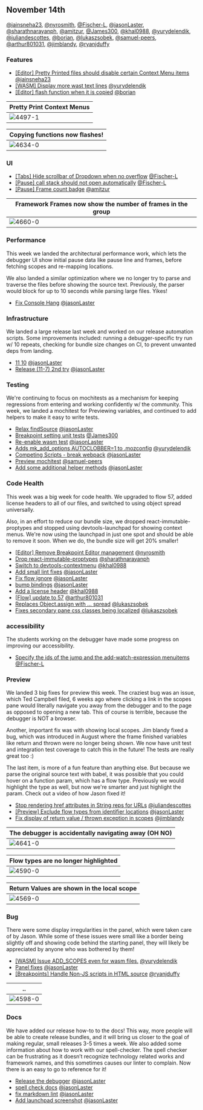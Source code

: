 ## November 14th


[@jainsneha23], [@nyrosmith], [@Fischer-L], [@jasonLaster], [@sharathnarayanph], [@amitzur], [@James300], [@khal0988], [@yurydelendik], [@juliandescottes], [@borian], [@lukaszsobek], [@samuel-peers], [@arthur801031], [@jimblandy], [@ryanjduffy]

### Features


+ [[Editor] Pretty Printed files should disable certain Context Menu items ][4497] [@jainsneha23]
+ [[WASM] Display more wast text lines][4648] [@yurydelendik]
+ [[Editor] flash function when it is copied][4634] [@borian]

| Pretty Print Context Menus |
|--|
| ![4497-1] |

| Copying functions now flashes! |
|--|
| ![4634-0] |



### UI


+ [[Tabs] Hide scrollbar of Dropdown when no overflow][4675] [@Fischer-L]
+ [[Pause] call stack should not open automatically][4672] [@Fischer-L]
+ [[Pause] Frame count badge][4660] [@amitzur]

| Framework Frames now show the number of frames in the group |
|--|
| ![4660-0] |


### Performance

This week we landed the architectural performance work, which lets the debugger UI show initial pause data like pause line and frames, before fetching scopes and re-mapping locations.

We also landed a similar optimization where we no longer try to parse and traverse the files before showing the source text. Previously, the parser would block for up to 10 seconds while parsing large files. Yikes!

+ [Fix Console Hang][4653] [@jasonLaster]


### Infrastructure

We landed a large release last week and worked on our release automation scripts. Some improvements included: running a debugger-specific try run w/ 10 repeats, checking for bundle size changes on CI, to prevent unwanted deps from landing.

+ [11 10][4671] [@jasonLaster]
+ [Release (11-7) 2nd try][4670] [@jasonLaster]

### Testing

We're continuing to focus on mochitests as a mechanism for keeping regressions from entering and working confidently w/ the community. This week, we landed a mochitest for Previewing variables, and continued to add helpers to make it easy to write tests.

+ [Relax findSource][4657] [@jasonLaster]
+ [Breakpoint setting unit tests][4655] [@James300]
+ [Re-enable wasm test][4644] [@jasonLaster]
+ [Adds mk_add_options AUTOCLOBBER=1 to .mozconfig][4622] [@yurydelendik]
+ [Competing Scripts - break webpack][4606] [@jasonLaster]
+ [Preview mochitest][4603] [@samuel-peers]
+ [Add some additional helper methods][4585] [@jasonLaster]

### Code Health

This week was a big week for code health. We upgraded to flow 57, added license headers to all of our files, and switched to using object spread universally.

Also, in an effort to reduce our bundle size, we dropped react-immutable-proptypes and stopped using devtools-launchpad for showing context menus. We're now using the launchpad in just one spot and should be able to remove it soon. When we do, the bundle size will get 20% smaller!

+ [[Editor] Remove Breakpoint Editor management][4677] [@nyrosmith]
+ [Drop react-immutable-proptypes][4667] [@sharathnarayanph]
+ [Switch to devtools-contextmenu][4650] [@khal0988]
+ [Add small lint fixes][4646] [@jasonLaster]
+ [Fix flow ignore][4628] [@jasonLaster]
+ [bump bindings][4625] [@jasonLaster]
+ [Add a license header][4601] [@khal0988]
+ [[Flow] update to 57][4591] [@arthur801031]
+ [Replaces Object.assign with ... spread][4574] [@lukaszsobek]
+ [Fixes secondary pane css classes being localized][4611] [@lukaszsobek]

### accessibility

The students working on the debugger have made some progress on improving our accessibility.

+ [Specify the ids of the jump and the add-watch-expression menuitems][4674] [@Fischer-L]

### Preview

We landed 3 big fixes for preview this week. The craziest bug was an issue, which Ted Campbell filed, 6 weeks ago where clicking a link in the scopes pane would literally navigate you away from the debugger and to the page as opposed to opening a new tab. This of course is terrible, because the debugger is NOT a browser.

Another, important fix was with showing local scopes. Jim blandy fixed a bug, which was introduced in August where the frame finished variables like return and thrown were no longer being shown. We now have unit test and integration test coverage to catch this in the future! The tests are really great too :)

The last item, is more of a fun feature than anything else. But because we parse the original source text with babel, it was possible that you could hover on a function param, which has a flow type. Previously we would highlight the type as well, but now we're smarter and just highlight the param. Check out a video of how Jason fixed it!

+ [Stop rendering href attributes in String reps for URLs][4641] [@juliandescottes]
+ [[Preview] Exclude flow types from identifier locations][4590] [@jasonLaster]
+ [Fix display of return value / thrown exception in scopes][4569] [@jimblandy]

| The debugger is accidentally navigating away (OH NO) |
|--|
| ![4641-0] |


| Flow types are no longer highlighted |
|--|
| ![4590-0] |


| Return Values are shown in the local scope |
|--|
| ![4569-0] |


### Bug

There were some display irregularities in the panel, which were taken care of by Jason. While some of these issues were small like a border being slightly off and showing code behind the starting panel, they will likely be appreciated by anyone who was bothered by them!

+ [[WASM] Issue ADD_SCOPES even for wasm files.][4637] [@yurydelendik]
+ [Panel fixes][4598] [@jasonLaster]
+ [[Breakpoints] Handle Non-JS scripts in HTML source][4684] [@ryanjduffy]

| .. |
|--|
| ![4598-0] |

### Docs

We have added our release how-to to the docs! This way, more people will be able to create release bundles, and it will bring us closer to the goal of making regular, small releases 3-5 times a week. We also added some information about how to work with our spell-checker. The spell checker can be frustrating as it doesn’t recognize technology related works and framework names, and this sometimes causes our linter to complain. Now there is an easy to go to reference for it!

+ [Release the debugger][4633] [@jasonLaster]
+ [spell check docs][4627] [@jasonLaster]
+ [fix markdown lint][4626] [@jasonLaster]
+ [Add launchpad screenshot][4623] [@jasonLaster]

[4660-0]: https://user-images.githubusercontent.com/394320/32741130-db85b6a6-c8ad-11e7-9ab7-f0c9d741cc32.png
[4611-0]: https://user-images.githubusercontent.com/23530054/32481001-c4f81f62-c391-11e7-86f2-aa5ec83c39a4.png
[4598-0]: https://user-images.githubusercontent.com/254562/32421981-38d30334-c26b-11e7-8b48-c7ac84f0184b.png
[4591-0]: https://user-images.githubusercontent.com/4562118/32411716-8b997fa6-c21d-11e7-99ee-6764f1ea7da0.png
[4590-0]: https://user-images.githubusercontent.com/254562/32410584-9eb57a0a-c19a-11e7-92a1-c250c6a92743.png
[4497-1]: https://user-images.githubusercontent.com/254562/32790744-43b0d916-c92d-11e7-9e31-8ab0c7775271.png
[4634-0]: https://user-images.githubusercontent.com/254562/32583152-1a90b28e-c4c0-11e7-9931-897c1fb8a2e0.gif

[4569-0]: https://camo.githubusercontent.com/16ceaac735b54f7ec9320788dc249c25875c660e/687474703a2f2f672e7265636f726469742e636f2f6f38554e4f70364d71352e676966

[4641-0]: https://user-images.githubusercontent.com/1141550/32603742-2cf817c4-c54b-11e7-92ee-bba9d23c74d3.gif


[4497]: https://github.com/firefox-devtools/debugger/pull/4497
[4677]: https://github.com/firefox-devtools/debugger/pull/4677
[4675]: https://github.com/firefox-devtools/debugger/pull/4675
[4674]: https://github.com/firefox-devtools/debugger/pull/4674
[4672]: https://github.com/firefox-devtools/debugger/pull/4672
[4671]: https://github.com/firefox-devtools/debugger/pull/4671
[4670]: https://github.com/firefox-devtools/debugger/pull/4670
[4667]: https://github.com/firefox-devtools/debugger/pull/4667
[4660]: https://github.com/firefox-devtools/debugger/pull/4660
[4657]: https://github.com/firefox-devtools/debugger/pull/4657
[4655]: https://github.com/firefox-devtools/debugger/pull/4655
[4653]: https://github.com/firefox-devtools/debugger/pull/4653
[4650]: https://github.com/firefox-devtools/debugger/pull/4650
[4648]: https://github.com/firefox-devtools/debugger/pull/4648
[4646]: https://github.com/firefox-devtools/debugger/pull/4646
[4644]: https://github.com/firefox-devtools/debugger/pull/4644
[4641]: https://github.com/firefox-devtools/debugger/pull/4641
[4638]: https://github.com/firefox-devtools/debugger/pull/4638
[4637]: https://github.com/firefox-devtools/debugger/pull/4637
[4634]: https://github.com/firefox-devtools/debugger/pull/4634
[4633]: https://github.com/firefox-devtools/debugger/pull/4633
[4628]: https://github.com/firefox-devtools/debugger/pull/4628
[4627]: https://github.com/firefox-devtools/debugger/pull/4627
[4626]: https://github.com/firefox-devtools/debugger/pull/4626
[4625]: https://github.com/firefox-devtools/debugger/pull/4625
[4623]: https://github.com/firefox-devtools/debugger/pull/4623
[4622]: https://github.com/firefox-devtools/debugger/pull/4622
[4611]: https://github.com/firefox-devtools/debugger/pull/4611
[4606]: https://github.com/firefox-devtools/debugger/pull/4606
[4603]: https://github.com/firefox-devtools/debugger/pull/4603
[4601]: https://github.com/firefox-devtools/debugger/pull/4601
[4598]: https://github.com/firefox-devtools/debugger/pull/4598
[4591]: https://github.com/firefox-devtools/debugger/pull/4591
[4590]: https://github.com/firefox-devtools/debugger/pull/4590
[4585]: https://github.com/firefox-devtools/debugger/pull/4585
[4574]: https://github.com/firefox-devtools/debugger/pull/4574
[4569]: https://github.com/firefox-devtools/debugger/pull/4569
[4684]: https://github.com/firefox-devtools/debugger/pull/4684
[@jainsneha23]: https://github.com/jainsneha23
[@nyrosmith]: https://github.com/nyrosmith
[@Fischer-L]: https://github.com/Fischer-L
[@jasonLaster]: https://github.com/jasonLaster
[@sharathnarayanph]: https://github.com/sharathnarayanph
[@amitzur]: https://github.com/amitzur
[@James300]: https://github.com/James300
[@khal0988]: https://github.com/khal0988
[@yurydelendik]: https://github.com/yurydelendik
[@juliandescottes]: https://github.com/juliandescottes
[@borian]: https://github.com/borian
[@lukaszsobek]: https://github.com/lukaszsobek
[@samuel-peers]: https://github.com/samuel-peers
[@arthur801031]: https://github.com/arthur801031
[@jimblandy]: https://github.com/jimblandy
[@ryanjduffy]: https://github.com/ryanjduffy
